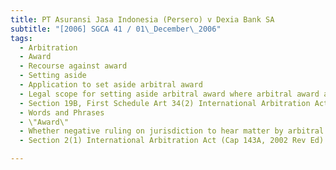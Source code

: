 ```yaml
---
title: PT Asuransi Jasa Indonesia (Persero) v Dexia Bank SA 
subtitle: "[2006] SGCA 41 / 01\_December\_2006"
tags:
  - Arbitration
  - Award
  - Recourse against award
  - Setting aside
  - Application to set aside arbitral award
  - Legal scope for setting aside arbitral award where arbitral award allegedly conflicting with previous award on same issue or dealing with issues beyond scope of submission to arbitration or conflicting with public policy
  - Section 19B, First Schedule Art 34(2) International Arbitration Act (Cap 143A, 2002 Rev Ed)
  - Words and Phrases
  - \"Award\"
  - Whether negative ruling on jurisdiction to hear matter by arbitral tribunal amounting to award
  - Section 2(1) International Arbitration Act (Cap 143A, 2002 Rev Ed)

---
```


